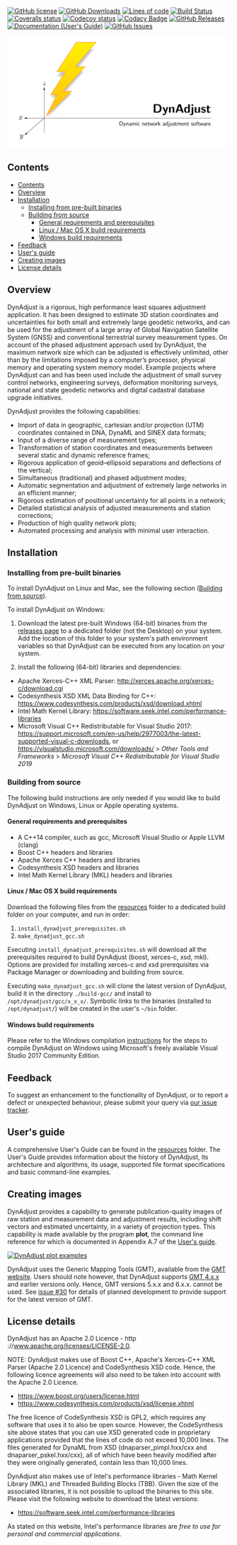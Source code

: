 [![GitHub license](https://img.shields.io/badge/license-Apache-blue.svg)](https://raw.githubusercontent.com/icsm-au/DynAdjust/master/LICENSE)
[![GitHub Downloads](https://img.shields.io/github/downloads/icsm-au/DynAdjust/total)](https://github.com/icsm-au/DynAdjust/releases)
[![Lines of code](https://img.shields.io/tokei/lines/github/icsm-au/DynAdjust)](https://github.com/icsm-au/DynAdjust/tree/master/dynadjust)
[![Build Status](https://travis-ci.org/icsm-au/DynAdjust.svg?branch=master)](https://travis-ci.org/icsm-au/DynAdjust)
[![Coveralls status](https://coveralls.io/repos/github/icsm-au/DynAdjust/badge.svg)](https://coveralls.io/github/icsm-au/DynAdjust)
[![Codecov status](https://codecov.io/gh/icsm-au/DynAdjust/branch/master/graph/badge.svg)](https://codecov.io/gh/icsm-au/DynAdjust)
[![Codacy Badge](https://app.codacy.com/project/badge/Grade/a3944cda0c72445f8a13b1f82b64f714)](https://www.codacy.com/gh/icsm-au/DynAdjust/dashboard?utm_source=github.com&amp;utm_medium=referral&amp;utm_content=icsm-au/DynAdjust&amp;utm_campaign=Badge_Grade)
[![GitHub Releases](https://img.shields.io/github/v/release/icsm-au/DynAdjust.svg)](https://github.com/icsm-au/DynAdjust/releases)
[![Documentation (User's Guide)](https://img.shields.io/badge/docs-usersguide-red.svg)](https://github.com/icsm-au/DynAdjust/raw/master/resources/DynAdjust%20Users%20Guide.pdf)
[![GitHub Issues](https://img.shields.io/github/issues/icsm-au/DynAdjust.svg)](https://github.com/icsm-au/DynAdjust/issues)

[![DynAdjust](resources/img/dynadjust-banner.png)](https://raw.githubusercontent.com/icsm-au/DynAdjust/master/resources/img/dynadjust-banner.png)

## Contents

- [Contents](#contents)
- [Overview](#overview)
- [Installation](#installation)
  - [Installing from pre-built binaries](#installing-from-pre-built-binaries)
  - [Building from source](#building-from-source)
    - [General requirements and prerequisites](#general-requirements-and-prerequisites)
    - [Linux / Mac OS X build requirements](#linux--mac-os-x-build-requirements)
    - [Windows build requirements](#windows-build-requirements)
- [Feedback](#feedback)
- [User's guide](#users-guide)
- [Creating images](#creating-images)
- [License details](#license-details)

## Overview

DynAdjust is a rigorous, high performance least squares adjustment application. It has been designed
to estimate 3D station coordinates and uncertainties for both small and extremely large geodetic networks,
and can be used for the adjustment of a large array of Global Navigation Satellite System
(GNSS) and conventional terrestrial survey measurement types. On account of the phased adjustment
approach used by DynAdjust, the maximum network size which can be adjusted is effectively
unlimited, other than by the limitations imposed by a computer’s processor, physical memory and
operating system memory model. Example projects where DynAdjust can and has been used include
the adjustment of small survey control networks, engineering surveys, deformation monitoring
surveys, national and state geodetic networks and digital cadastral database upgrade initiatives.

DynAdjust provides the following capabilities:

- Import of data in geographic, cartesian and/or projection (UTM) coordinates contained in DNA, DynaML and SINEX data formats;
- Input of a diverse range of measurement types;
- Transformation of station coordinates and measurements between several static and dynamic reference frames;
- Rigorous application of geoid–ellipsoid separations and deflections of the vertical;
- Simultaneous (traditional) and phased adjustment modes;
- Automatic segmentation and adjustment of extremely large networks in an efficient manner;
- Rigorous estimation of positional uncertainty for all points in a network;
- Detailed statistical analysis of adjusted measurements and station corrections;
- Production of high quality network plots;
- Automated processing and analysis with minimal user interaction.

## Installation

### Installing from pre-built binaries

To install DynAdjust on Linux and Mac, see the following section ([Building from source](#building-from-source)).

To install DynAdjust on Windows:

1. Download the latest pre-built Windows (64-bit) binaries from the [releases page](https://github.com/icsm-au/dynadjust/releases/latest) to a dedicated folder (not the Desktop) on your system.  Add the location of this folder to your system's path environment variables so that DynAdjust can be executed from any location on your system.

2. Install the following (64-bit) libraries and dependencies:

  - Apache Xerces-C++ XML Parser: <http://xerces.apache.org/xerces-c/download.cgi>
  - Codesynthesis XSD XML Data Binding for C++: <https://www.codesynthesis.com/products/xsd/download.xhtml>
  - Intel Math Kernel Library: <https://software.seek.intel.com/performance-libraries>
  - Microsoft Visual C++ Redistributable for Visual Studio 2017: <https://support.microsoft.com/en-us/help/2977003/the-latest-supported-visual-c-downloads>, or <https://visualstudio.microsoft.com/downloads/> > _Other Tools and Frameworks_ > _Microsoft Visual C++ Redistributable for Visual Studio 2019_

### Building from source

The following build instructions are only needed if you would like to build DynAdjust on Windows, Linux or Apple operating systems.

#### General requirements and prerequisites

- A C++14 compiler, such as gcc, Microsoft Visual Studio or Apple LLVM (clang)
- Boost C++ headers and libraries
- Apache Xerces C++ headers and libraries
- Codesynthesis XSD headers and libraries
- Intel Math Kernel Library (MKL) headers and libraries

#### Linux / Mac OS X build requirements

Download the following files from the [resources](https://github.com/icsm-au/DynAdjust/tree/master/resources) folder to a dedicated build folder on your computer, and run in order:

1. `install_dynadjust_prerequisites.sh`
2. `make_dynadjust_gcc.sh`

Executing `install_dynadjust_prerequisites.sh` will download all the prerequisites required to build DynAdjust (boost, xerces-c, xsd, mkl).  Options are provided for installing xerces-c and xsd prerequisites via Package Manager or downloading and building from source.

Executing `make_dynadjust_gcc.sh` will clone the latest version of DynAdjust, build it in the directory `./build-gcc/` and install to `/opt/dynadjust/gcc/x_x_x/`. Symbolic links to the binaries (installed to `/opt/dynadjust/`) will be created in the user's `~/bin` folder.

#### Windows build requirements

Please refer to the Windows compilation [instructions](https://github.com/icsm-au/DynAdjust/blob/master/resources/dynadjust-compilation-in-windows.pdf) for the steps to compile DynAdjust on Windows using Microsoft's freely available Visual Studio 2017 Community Edition.

## Feedback

To suggest an enhancement to the functionality of DynAdjust, or to report a defect or unexpected behaviour, please submit your query via [our issue tracker](https://github.com/icsm-au/dynadjust/issues).

## User's guide

A comprehensive User's Guide can be found in the [resources](https://github.com/icsm-au/DynAdjust/tree/master/resources) folder.  The User's Guide provides information about the history of DynAdjust, its architecture and algorithms, its usage, supported file format specifications and basic command-line examples.

## Creating images

DynAdjust provides a capability to generate publication-quality images of raw station and measurement data and adjustment results, including shift vectors and estimated uncertainty, in a variety of projection types. This capability is made available by the program **plot**, the command line reference for which is documented in Appendix A.7 of the [User's guide](#users-guide).

[![DynAdjust plot examples](https://raw.githubusercontent.com/icsm-au/DynAdjust/master/resources/img/dynadjust-plot-images.png)](https://github.com/icsm-au/dynadjust/releases)
  
DynAdjust uses the Generic Mapping Tools (GMT), available from the [GMT website](https://www.generic-mapping-tools.org/download/). Users should note however, that DynAdjust supports [GMT 4.x.x](https://github.com/GenericMappingTools/gmt/wiki/GMT-4.5.18) and earlier versions only. Hence, GMT versions 5.x.x and 6.x.x. cannot be used. See [issue #30](https://github.com/icsm-au/DynAdjust/issues/30) for details of planned development to provide support for the latest version of GMT.

## License details

DynAdjust has an Apache 2.0 Licence - http ://www.apache.org/licenses/LICENSE-2.0.

NOTE: DynAdjust makes use of Boost C++, Apache's Xerces-C++ XML Parser (Apache 2.0 Licence) and CodeSynthesis XSD code. Hence, the following licence agreements will also need to be taken into account with the Apache 2.0 Licence.

- <https://www.boost.org/users/license.html>
- <https://www.codesynthesis.com/products/xsd/license.xhtml>

The free licence of CodeSynthesis XSD is GPL2, which requires any software that uses it to also be open source.  However, the CodeSynthesis site above states that you can use XSD generated code in proprietary applications provided that the lines of code do not exceed 10,000 lines.  The files generated for DynaML from XSD (dnaparser_pimpl.hxx/cxx and dnaparser_pskel.hxx/cxx), all of which have been heavily modified after they were originally generated, contain less than 10,000 lines.

DynAdjust also makes use of Intel's performance libraries - Math Kernel Library (MKL) and Threaded Building Blocks (TBB). Given the size of the associated libraries, it is not possible to upload the binaries to this site. Please visit the following website to download the latest versions:

- <https://software.seek.intel.com/performance-libraries>

As stated on this website, Intel's performance libraries are _free to use for personal and commercial applications_.
